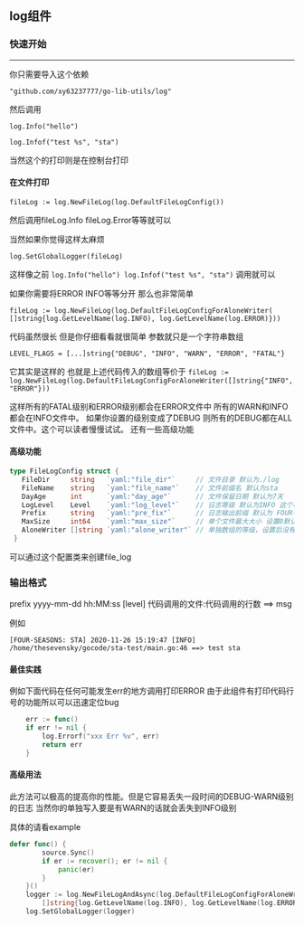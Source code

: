 ## log组件

### 快速开始

<hr/>
你只需要导入这个依赖

`"github.com/xy63237777/go-lib-utils/log"`

然后调用

`log.Info("hello")`

`log.Infof("test %s", "sta")`

当然这个的打印则是在控制台打印

#### 在文件打印

`fileLog := log.NewFileLog(log.DefaultFileLogConfig())`

然后调用fileLog.Info fileLog.Error等等就可以

当然如果你觉得这样太麻烦

`log.SetGlobalLogger(fileLog)`

这样像之前
`log.Info("hello")
log.Infof("test %s", "sta")`
调用就可以

如果你需要将ERROR INFO等等分开 那么也非常简单

`fileLog := log.NewFileLog(log.DefaultFileLogConfigForAloneWriter(
 		[]string{log.GetLevelName(log.INFO), log.GetLevelName(log.ERROR)}))
 	`
 	
 代码虽然很长 但是你仔细看看就很简单
 参数就只是一个字符串数组
 
 `LEVEL_FLAGS = [...]string{"DEBUG", "INFO", "WARN", "ERROR", "FATAL"}`
 
 它其实是这样的
 也就是上述代码传入的数组等价于
 `fileLog := log.NewFileLog(log.DefaultFileLogConfigForAloneWriter([]string{"INFO","ERROR"}))`
 
 这样所有的FATAL级别和ERROR级别都会在ERROR文件中 所有的WARN和INFO都会在INFO文件中。 如果你设置的级别变成了DEBUG 则所有的DEBUG都在ALL文件中。这个可以读者慢慢试试。
 还有一些高级功能
 
 #### 高级功能
 
 
 ```go
 type FileLogConfig struct {
  	FileDir     string   `yaml:"file_dir"`     // 文件目录 默认为./log
  	FileName    string   `yaml:"file_name"`    // 文件前缀名 默认为sta
  	DayAge      int      `yaml:"day_age"`      // 文件保留日期 默认为7天
  	LogLevel    Level    `yaml:"log_level"`    // 日志等级 默认为INFO 这个可以之后设置
  	Prefix      string   `yaml:"pre_fix"`      // 日志输出前缀 默认为 FOUR-SEASONS: STA
  	MaxSize     int64    `yaml:"max_size"`     // 单个文件最大大小 设置0默认失效。 最小为10mb 如果小于10mb则变成16mb。注意win10下因为文件锁的原因失效
  	AloneWriter []string `yaml:"alone_writer"` // 单独数组的等级，设置后没有出现的向等级低的方向靠
  }
  ```
  
  
  可以通过这个配置类来创建file_log
  
### 输出格式

prefix yyyy-mm-dd hh:MM:ss [level] 代码调用的文件:代码调用的行数 ==> msg

例如

`[FOUR-SEASONS: STA] 2020-11-26 15:19:47 [INFO] /home/thesevensky/gocode/sta-test/main.go:46 ==> test sta`


#### 最佳实践

例如下面代码在任何可能发生err的地方调用打印ERROR
由于此组件有打印代码行号的功能所以可以迅速定位bug
```go
    err := func() 
    if err != nil {
		log.Errorf("xxx Err %v", err)
		return err
	}
```

#### 高级用法

此方法可以极高的提高你的性能。但是它容易丢失一段时间的DEBUG-WARN级别的日志
当然你的单独写入要是有WARN的话就会丢失到INFO级别

具体的请看example

```go
defer func() {
		source.Sync()
		if er := recover(); er != nil {
			panic(er)
		}
	}()
	logger := log.NewFileLogAndAsync(log.DefaultFileLogConfigForAloneWriter(
		[]string{log.GetLevelName(log.INFO), log.GetLevelName(log.ERROR)}), time.Second*3)
	log.SetGlobalLogger(logger)
```

